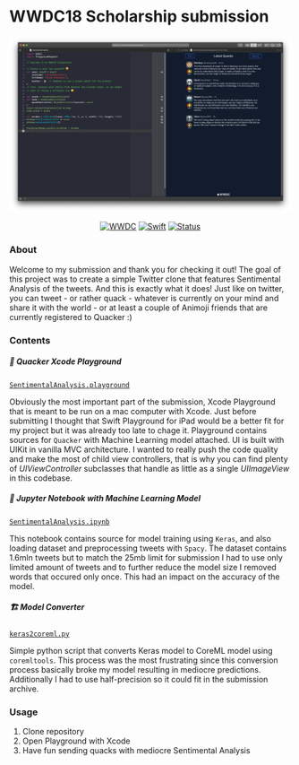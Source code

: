 # WWDC18 Scholarship submission

<p align=center>
<a href="">
<img alt="screenshot" src="screenshot.png">
</a>
</p>
<p align=center>
    <a href="https://developer.apple.com/wwdc/"><img alt="WWDC" src="https://img.shields.io/badge/WWDC-2019-121b2e.svg"></a>
    <a href="https://swift.org"><img alt="Swift" src="https://img.shields.io/badge/Swift-4.2-oragne.svg"></a>
    <a href="https://developer.apple.com/wwdc/scholarships/"><img alt="Status" src="https://img.shields.io/badge/Status-submitted-blue.svg"></a>
</p>

### About

Welcome to my submission and thank you for checking it out! The goal of this
project was to create a simple Twitter clone that features Sentimental Analysis
of the tweets. And this is exactly what it does! Just like on twitter, you can
tweet - or rather quack - whatever is currently on your mind and share it with
the world - or at least a couple of Animoji friends that are currently 
registered to Quacker :) 

### Contents

##### 🦆 Quacker Xcode Playground
[`SentimentalAnalysis.playground`](SentimentalAnalysis.playground)

Obviously the most important part of the submission, Xcode Playground that is 
meant to be run on a mac computer with Xcode. Just before submitting I thought
that Swift Playground for iPad would be a better fit for my project but it was
already too late to chage it. Playground contains sources for `Quacker` with 
Machine Learning model attached. UI is built with UIKit in vanilla MVC architecture.
I wanted to really push the code quality and make the most of child view controllers, 
that is why you can find plenty of *UIViewController* subclasses that handle as little as 
a single *UIImageView* in this codebase.

##### 🧠 Jupyter Notebook with Machine Learning Model
[`SentimentalAnalysis.ipynb`](SentimentalAnalysis.ipynb)

This notebook contains source for model training using `Keras`, and also loading
dataset and preprocessing tweets with `Spacy`. The dataset contains 1.6mln tweets 
but to match the 25mb limit for submission I had to use only limited amount of
tweets and to further reduce the model size I removed words that occured only 
once. This had an impact on the accuracy of the model.

##### 🏗 Model Converter
[`keras2coreml.py`](keras2coreml.py)

Simple python script that converts Keras model to CoreML model using `coremltools`.
This process was the most frustrating since this conversion process basically broke
my model resulting in mediocre predictions. Additionally I had to use half-precision
so it could fit in the submission archive.

### Usage

1. Clone repository
2. Open Playground with Xcode
3. Have fun sending quacks with mediocre Sentimental Analysis
